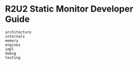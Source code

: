 # R2U2 Static Monitor Developer Guide

```{toctree}
architecture
internals
memory
engines
impl
debug
testing
```

